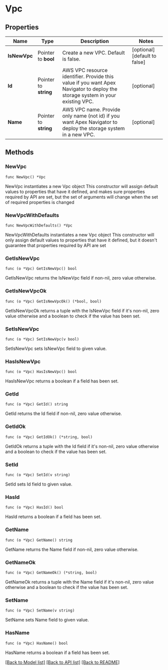 # Vpc

## Properties

Name | Type | Description | Notes
------------ | ------------- | ------------- | -------------
**IsNewVpc** | Pointer to **bool** | Create a new VPC. Default is false. | [optional] [default to false]
**Id** | Pointer to **string** | AWS VPC resource identifier.  Provide this value if you want Apex Navigator to deploy the storage system in your existing VPC.  | [optional] 
**Name** | Pointer to **string** | AWS VPC name. Provide only name (not id) if you want Apex Navigator to deploy the storage system in a new VPC.  | [optional] 

## Methods

### NewVpc

`func NewVpc() *Vpc`

NewVpc instantiates a new Vpc object
This constructor will assign default values to properties that have it defined,
and makes sure properties required by API are set, but the set of arguments
will change when the set of required properties is changed

### NewVpcWithDefaults

`func NewVpcWithDefaults() *Vpc`

NewVpcWithDefaults instantiates a new Vpc object
This constructor will only assign default values to properties that have it defined,
but it doesn't guarantee that properties required by API are set

### GetIsNewVpc

`func (o *Vpc) GetIsNewVpc() bool`

GetIsNewVpc returns the IsNewVpc field if non-nil, zero value otherwise.

### GetIsNewVpcOk

`func (o *Vpc) GetIsNewVpcOk() (*bool, bool)`

GetIsNewVpcOk returns a tuple with the IsNewVpc field if it's non-nil, zero value otherwise
and a boolean to check if the value has been set.

### SetIsNewVpc

`func (o *Vpc) SetIsNewVpc(v bool)`

SetIsNewVpc sets IsNewVpc field to given value.

### HasIsNewVpc

`func (o *Vpc) HasIsNewVpc() bool`

HasIsNewVpc returns a boolean if a field has been set.

### GetId

`func (o *Vpc) GetId() string`

GetId returns the Id field if non-nil, zero value otherwise.

### GetIdOk

`func (o *Vpc) GetIdOk() (*string, bool)`

GetIdOk returns a tuple with the Id field if it's non-nil, zero value otherwise
and a boolean to check if the value has been set.

### SetId

`func (o *Vpc) SetId(v string)`

SetId sets Id field to given value.

### HasId

`func (o *Vpc) HasId() bool`

HasId returns a boolean if a field has been set.

### GetName

`func (o *Vpc) GetName() string`

GetName returns the Name field if non-nil, zero value otherwise.

### GetNameOk

`func (o *Vpc) GetNameOk() (*string, bool)`

GetNameOk returns a tuple with the Name field if it's non-nil, zero value otherwise
and a boolean to check if the value has been set.

### SetName

`func (o *Vpc) SetName(v string)`

SetName sets Name field to given value.

### HasName

`func (o *Vpc) HasName() bool`

HasName returns a boolean if a field has been set.


[[Back to Model list]](../README.md#documentation-for-models) [[Back to API list]](../README.md#documentation-for-api-endpoints) [[Back to README]](../README.md)


